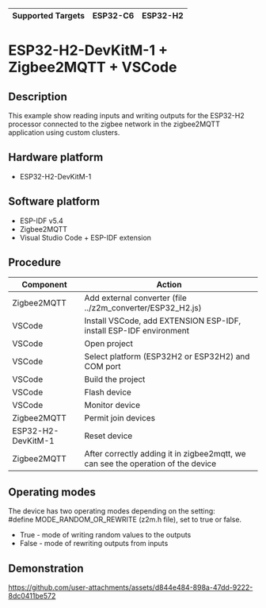 | Supported Targets | ESP32-C6 | ESP32-H2 |
| ----------------- | -------- | -------- |

# ESP32-H2-DevKitM-1 + Zigbee2MQTT + VSCode

## Description
This example show reading inputs and writing outputs for the ESP32-H2 processor connected to the zigbee network in the zigbee2MQTT application using custom clusters.

## Hardware platform
  - ESP32-H2-DevKitM-1

## Software platform
  - ESP-IDF v5.4  
  - Zigbee2MQTT  
  - Visual Studio Code + ESP-IDF extension  

## Procedure
| Component            | Action                                                               |
|----------------------|----------------------------------------------------------------------|
| Zigbee2MQTT          | Add external converter (file ../z2m_converter/ESP32_H2.js)           |
| VSCode               | Install VSCode, add EXTENSION ESP-IDF, install ESP-IDF environment   |
| VSCode               | Open project                                                         |
| VSCode               | Select platform (ESP32H2 or ESP32H2) and COM port                    |
| VSCode               | Build the project                                                    |
| VSCode               | Flash device                                                         |
| VSCode               | Monitor device                                                       |
| Zigbee2MQTT          | Permit join devices                                                  |
| ESP32-H2-DevKitM-1   | Reset device                                                         |
| Zigbee2MQTT          | After correctly adding it in zigbee2mqtt, we can see the operation of the device |

## Operating modes
The device has two operating modes depending on the setting:  
#define MODE_RANDOM_OR_REWRITE (z2m.h file), set to true or false.
  - True  - mode of writing random values ​​to the outputs
  - False - mode of rewriting outputs from inputs

## Demonstration
https://github.com/user-attachments/assets/d844e484-898a-47dd-9222-8dc0411be572






